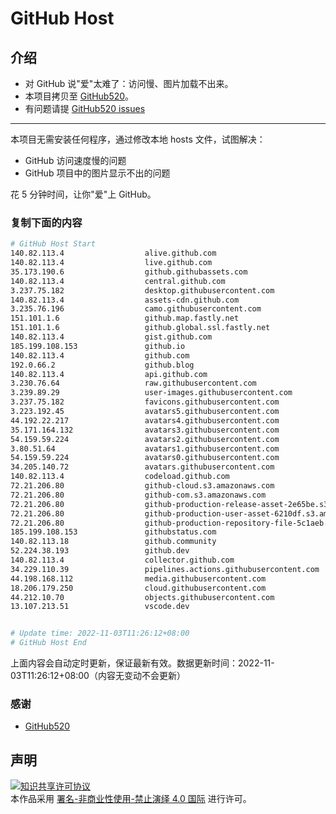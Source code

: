 # GitHub Host
## 介绍
- 对 GitHub 说"爱"太难了：访问慢、图片加载不出来。
- 本项目拷贝至 [GitHub520](https://github.com/521xueweihan/GitHub520)。
- 有问题请提 [GitHub520 issues](https://github.com/521xueweihan/GitHub520/issues/new)

---

本项目无需安装任何程序，通过修改本地 hosts 文件，试图解决：
- GitHub 访问速度慢的问题
- GitHub 项目中的图片显示不出的问题

花 5 分钟时间，让你"爱"上 GitHub。

### 复制下面的内容
```bash
# GitHub Host Start
140.82.113.4                  alive.github.com
140.82.113.4                  live.github.com
35.173.190.6                  github.githubassets.com
140.82.113.4                  central.github.com
3.237.75.182                  desktop.githubusercontent.com
140.82.113.4                  assets-cdn.github.com
3.235.76.196                  camo.githubusercontent.com
151.101.1.6                   github.map.fastly.net
151.101.1.6                   github.global.ssl.fastly.net
140.82.113.4                  gist.github.com
185.199.108.153               github.io
140.82.113.4                  github.com
192.0.66.2                    github.blog
140.82.113.4                  api.github.com
3.230.76.64                   raw.githubusercontent.com
3.239.89.29                   user-images.githubusercontent.com
3.237.75.182                  favicons.githubusercontent.com
3.223.192.45                  avatars5.githubusercontent.com
44.192.22.217                 avatars4.githubusercontent.com
35.171.164.132                avatars3.githubusercontent.com
54.159.59.224                 avatars2.githubusercontent.com
3.80.51.64                    avatars1.githubusercontent.com
54.159.59.224                 avatars0.githubusercontent.com
34.205.140.72                 avatars.githubusercontent.com
140.82.113.4                  codeload.github.com
72.21.206.80                  github-cloud.s3.amazonaws.com
72.21.206.80                  github-com.s3.amazonaws.com
72.21.206.80                  github-production-release-asset-2e65be.s3.amazonaws.com
72.21.206.80                  github-production-user-asset-6210df.s3.amazonaws.com
72.21.206.80                  github-production-repository-file-5c1aeb.s3.amazonaws.com
185.199.108.153               githubstatus.com
140.82.113.18                 github.community
52.224.38.193                 github.dev
140.82.113.4                  collector.github.com
34.229.110.39                 pipelines.actions.githubusercontent.com
44.198.168.112                media.githubusercontent.com
18.206.179.250                cloud.githubusercontent.com
44.212.10.70                  objects.githubusercontent.com
13.107.213.51                 vscode.dev


# Update time: 2022-11-03T11:26:12+08:00
# GitHub Host End

```
上面内容会自动定时更新，保证最新有效。数据更新时间：2022-11-03T11:26:12+08:00（内容无变动不会更新）

### 感谢

- [GitHub520](https://github.com/521xueweihan/GitHub520)

## 声明
<a rel="license" href="https://creativecommons.org/licenses/by-nc-nd/4.0/deed.zh"><img alt="知识共享许可协议" style="border-width: 0" src="https://licensebuttons.net/l/by-nc-nd/4.0/88x31.png"></a><br>本作品采用 <a rel="license" href="https://creativecommons.org/licenses/by-nc-nd/4.0/deed.zh">署名-非商业性使用-禁止演绎 4.0 国际</a> 进行许可。